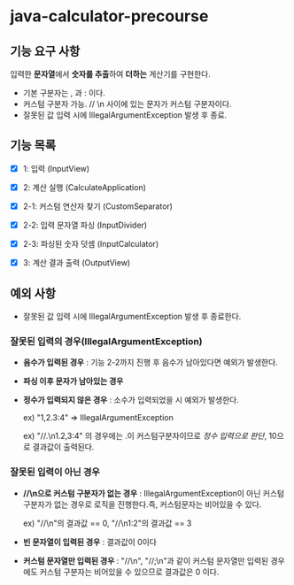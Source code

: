 # java-calculator-precourse

## 기능 요구 사항

입력한 **문자열**에서 **숫자를 추출**하여 **더하는** 게산기를 구현한다.

* 기본 구분자는 , 과 : 이다.
* 커스텀 구분자 가능. // \n 사이에 있는 문자가 커스텀 구분자이다.
* 잘못된 값 입력 시에 IllegalArgumentException 발생 후 종료.

## 기능 목록
- [x] 1: 입력 (InputView)

- [x] 2: 계산 실행 (CalculateApplication)

- [x] 2-1: 커스텀 연산자 찾기 (CustomSeparator)

- [x] 2-2: 입력 문자열 파싱 (InputDivider)

- [x] 2-3: 파싱된 숫자 덧셈 (InputCalculator)

- [x] 3: 계산 결과 출력 (OutputView)

## 예외 사항
* 잘못된 값 입력 시에 IllegalArgumentException 발생 후 종료한다.
### 잘못된 입력의 경우(IllegalArgumentException)
* **음수가 입력된 경우** : 기능 2-2까지 진행 후 음수가 남아있다면 예외가 발생한다.
* **파싱 이후 문자가 남아있는 경우**
* **정수가 입력되지 않은 경우** : 소수가 입력되었을 시 예외가 발생한다.

  ex) "1,2.3:4" => IllegalArgumentException

  ex) "//.\n1.2,3:4" 의 경우에는 .이 커스텀구분자이므로 *정수 입력으로 판단*, 10으로 결과값이 출력된다.

### 잘못된 입력이 아닌 경우
* **//\n으로 커스텀 구분자가 없는 경우** : IllegalArgumentException이 아닌 커스텀 구분자가 없는 경우로 로직을 진행한다.즉, 커스텀문자는 비어있을 수 있다.

  ex) "//\n"의 결과값 == 0, "//\n1:2"의 결과값 == 3
* **빈 문자열이 입력된 경우** : 결과값이 0이다
* **커스텀 문자열만 입력된 경우** : "//\n", "//;\n"과 같이 커스텀 문자열만 입력된 경우에도 커스텀 구분자는 비어있을 수 있으므로 결과값은 0 이다.